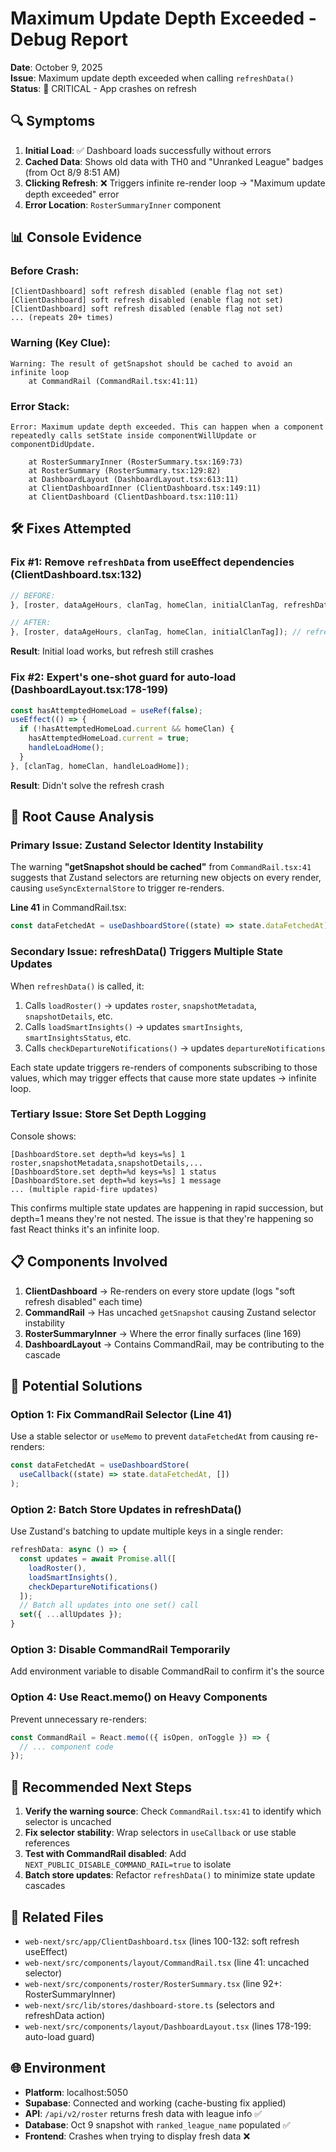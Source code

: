 # Maximum Update Depth Exceeded - Debug Report

**Date**: October 9, 2025  
**Issue**: Maximum update depth exceeded when calling `refreshData()`  
**Status**: 🚨 CRITICAL - App crashes on refresh

## 🔍 Symptoms

1. **Initial Load**: ✅ Dashboard loads successfully without errors
2. **Cached Data**: Shows old data with TH0 and "Unranked League" badges (from Oct 8/9 8:51 AM)
3. **Clicking Refresh**: ❌ Triggers infinite re-render loop → "Maximum update depth exceeded" error
4. **Error Location**: `RosterSummaryInner` component

## 📊 Console Evidence

### Before Crash:
```
[ClientDashboard] soft refresh disabled (enable flag not set)
[ClientDashboard] soft refresh disabled (enable flag not set)
[ClientDashboard] soft refresh disabled (enable flag not set)
... (repeats 20+ times)
```

### Warning (Key Clue):
```
Warning: The result of getSnapshot should be cached to avoid an infinite loop
    at CommandRail (CommandRail.tsx:41:11)
```

### Error Stack:
```
Error: Maximum update depth exceeded. This can happen when a component 
repeatedly calls setState inside componentWillUpdate or componentDidUpdate.

    at RosterSummaryInner (RosterSummary.tsx:169:73)
    at RosterSummary (RosterSummary.tsx:129:82)
    at DashboardLayout (DashboardLayout.tsx:613:11)
    at ClientDashboardInner (ClientDashboard.tsx:149:11)
    at ClientDashboard (ClientDashboard.tsx:110:11)
```

## 🛠️ Fixes Attempted

### Fix #1: Remove `refreshData` from useEffect dependencies (ClientDashboard.tsx:132)
```typescript
// BEFORE:
}, [roster, dataAgeHours, clanTag, homeClan, initialClanTag, refreshData]);

// AFTER:
}, [roster, dataAgeHours, clanTag, homeClan, initialClanTag]); // refreshData removed
```
**Result**: Initial load works, but refresh still crashes

### Fix #2: Expert's one-shot guard for auto-load (DashboardLayout.tsx:178-199)
```typescript
const hasAttemptedHomeLoad = useRef(false);
useEffect(() => {
  if (!hasAttemptedHomeLoad.current && homeClan) {
    hasAttemptedHomeLoad.current = true;
    handleLoadHome();
  }
}, [clanTag, homeClan, handleLoadHome]);
```
**Result**: Didn't solve the refresh crash

## 🚨 Root Cause Analysis

### Primary Issue: Zustand Selector Identity Instability
The warning **"getSnapshot should be cached"** from `CommandRail.tsx:41` suggests that Zustand selectors are returning new objects on every render, causing `useSyncExternalStore` to trigger re-renders.

**Line 41** in CommandRail.tsx:
```typescript
const dataFetchedAt = useDashboardStore((state) => state.dataFetchedAt);
```

### Secondary Issue: refreshData() Triggers Multiple State Updates
When `refreshData()` is called, it:
1. Calls `loadRoster()` → updates `roster`, `snapshotMetadata`, `snapshotDetails`, etc.
2. Calls `loadSmartInsights()` → updates `smartInsights`, `smartInsightsStatus`, etc.
3. Calls `checkDepartureNotifications()` → updates `departureNotifications`

Each state update triggers re-renders of components subscribing to those values, which may trigger effects that cause more state updates → infinite loop.

### Tertiary Issue: Store Set Depth Logging
Console shows:
```
[DashboardStore.set depth=%d keys=%s] 1 roster,snapshotMetadata,snapshotDetails,...
[DashboardStore.set depth=%d keys=%s] 1 status
[DashboardStore.set depth=%d keys=%s] 1 message
... (multiple rapid-fire updates)
```

This confirms multiple state updates are happening in rapid succession, but depth=1 means they're not nested. The issue is that they're happening so fast React thinks it's an infinite loop.

## 📋 Components Involved

1. **ClientDashboard** → Re-renders on every store update (logs "soft refresh disabled" each time)
2. **CommandRail** → Has uncached `getSnapshot` causing Zustand selector instability  
3. **RosterSummaryInner** → Where the error finally surfaces (line 169)
4. **DashboardLayout** → Contains CommandRail, may be contributing to the cascade

## 🔧 Potential Solutions

### Option 1: Fix CommandRail Selector (Line 41)
Use a stable selector or `useMemo` to prevent `dataFetchedAt` from causing re-renders:
```typescript
const dataFetchedAt = useDashboardStore(
  useCallback((state) => state.dataFetchedAt, [])
);
```

### Option 2: Batch Store Updates in refreshData()
Use Zustand's batching to update multiple keys in a single render:
```typescript
refreshData: async () => {
  const updates = await Promise.all([
    loadRoster(),
    loadSmartInsights(),
    checkDepartureNotifications()
  ]);
  // Batch all updates into one set() call
  set({ ...allUpdates });
}
```

### Option 3: Disable CommandRail Temporarily
Add environment variable to disable CommandRail to confirm it's the source

### Option 4: Use React.memo() on Heavy Components
Prevent unnecessary re-renders:
```typescript
const CommandRail = React.memo(({ isOpen, onToggle }) => {
  // ... component code
});
```

## 🎯 Recommended Next Steps

1. **Verify the warning source**: Check `CommandRail.tsx:41` to identify which selector is uncached
2. **Fix selector stability**: Wrap selectors in `useCallback` or use stable references
3. **Test with CommandRail disabled**: Add `NEXT_PUBLIC_DISABLE_COMMAND_RAIL=true` to isolate
4. **Batch store updates**: Refactor `refreshData()` to minimize state update cascades

## 📁 Related Files

- `web-next/src/app/ClientDashboard.tsx` (lines 100-132: soft refresh useEffect)
- `web-next/src/components/layout/CommandRail.tsx` (line 41: uncached selector)
- `web-next/src/components/roster/RosterSummary.tsx` (line 92+: RosterSummaryInner)
- `web-next/src/lib/stores/dashboard-store.ts` (selectors and refreshData action)
- `web-next/src/components/layout/DashboardLayout.tsx` (lines 178-199: auto-load guard)

## 🌐 Environment

- **Platform**: localhost:5050
- **Supabase**: Connected and working (cache-busting fix applied)
- **API**: `/api/v2/roster` returns fresh data with league info ✅
- **Database**: Oct 9 snapshot with `ranked_league_name` populated ✅
- **Frontend**: Crashes when trying to display fresh data ❌

